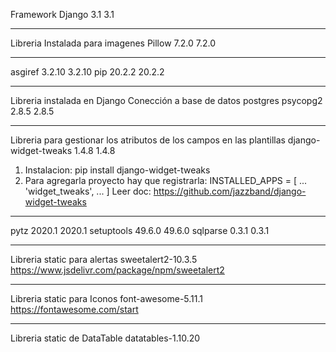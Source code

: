Framework
Django	3.1	3.1
_______________________________
Libreria Instalada para imagenes
Pillow	7.2.0	7.2.0
_______________________________

asgiref	3.2.10	3.2.10
pip	20.2.2	20.2.2

_________________________________
Libreria instalada en Django
Conección a base de datos postgres
psycopg2	2.8.5	2.8.5
________________________________
Libreria para gestionar los atributos de los campos en las plantillas
   django-widget-tweaks	1.4.8	1.4.8
1. Instalacion: pip install django-widget-tweaks
2. Para agregarla proyecto hay que registrarla:
INSTALLED_APPS = [
    ...
    'widget_tweaks',
    ...
]
Leer doc:   https://github.com/jazzband/django-widget-tweaks
_________________________________________________

pytz	2020.1	2020.1
setuptools	49.6.0	49.6.0
sqlparse	0.3.1	0.3.1

__________________________________
Libreria static para alertas
sweetalert2-10.3.5
https://www.jsdelivr.com/package/npm/sweetalert2

______________________________________
Libreria static para Iconos
font-awesome-5.11.1
https://fontawesome.com/start

___________________________________
Libreria static de DataTable
datatables-1.10.20
